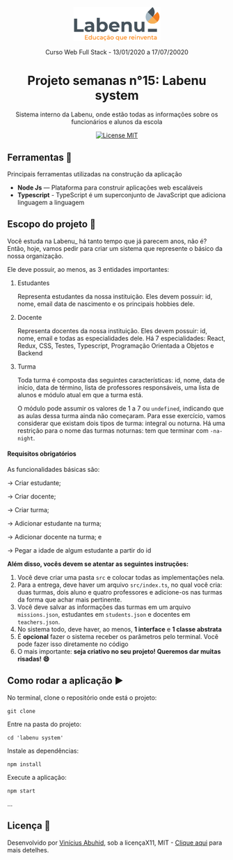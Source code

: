 <p align="center">
<img src="./assets/Labenu.png" alt="slogan Labenu" width="200px">
</p>

<p align="center">Curso Web Full Stack - 13/01/2020 a 17/07/20020</p>


<h1 align="center">
Projeto semanas n°15: Labenu system
</h1>

<p align="center">Sistema interno da Labenu, onde estão todas as informações sobre os funcionários e alunos da escola</p>

<p align="center">
  <a href="https://opensource.org/licenses/MIT">
    <img src="https://img.shields.io/badge/License-MIT-blue.svg" alt="License MIT">
  </a>
</p>

## Ferramentas :wrench:
Principais ferramentas utilizadas na construção da aplicação

- **Node Js** — Plataforma para construir aplicações web escaláveis
- **Typescript** - TypeScript é um superconjunto de JavaScript que adiciona linguagem a linguagem

## Escopo do projeto :pushpin:
Você estuda na Labenu_ há tanto tempo que já parecem anos, não é? Então, hoje, vamos pedir para criar um sistema que represente o básico da nossa organização. 

Ele deve possuir, ao menos, as 3 entidades importantes:

1. Estudantes 

    Representa estudantes da nossa instituição. Eles devem possuir: id, nome, email data de nascimento e os principais hobbies dele. 

2. Docente

    Representa docentes da nossa instituição. Eles devem possuir: id, nome, email  e todas as especialidades dele. Há 7 especialidades: React, Redux, CSS, Testes, Typescript, Programação Orientada a Objetos e Backend

3. Turma

    Toda turma é composta das seguintes características: id, nome, data de início, data de término, lista de professores responsáveis, uma lista de alunos e módulo atual em que a turma está.

    O módulo pode assumir os valores de 1 a 7 ou `undefined`, indicando que as aulas dessa turma ainda não começaram. Para esse exercício, vamos considerar que existam dois tipos de turma: integral ou noturna. Há uma restrição para o nome das turmas noturnas: tem que terminar com `-na-night`.

#### Requisitos obrigatórios ####
As funcionalidades básicas são:

→ Criar estudante;

→ Criar docente;

→ Criar turma;

→ Adicionar estudante na turma;

→ Adicionar docente na turma; e

→ Pegar a idade de algum estudante a partir do id

**Além disso, vocês devem se atentar as seguintes instruções:**

1. Você deve criar uma pasta `src` e colocar todas as implementações nela. 
2. Para a entrega, deve haver um arquivo `src/index.ts`, no qual você cria: duas turmas, dois aluno e quatro professores e adicione-os nas turmas da forma que achar mais pertinente.
3. Você deve salvar as informações das turmas em um arquivo `missions.json`, estudantes em `students.json` e docentes em `teachers.json`.
4. No sistema todo, deve haver, ao menos, **1 interface** e **1 classe abstrata**
5. É **opcional** fazer o sistema receber os parâmetros pelo terminal. Você pode fazer isso diretamente no código
6. O mais importante: **seja criativo no seu projeto! Queremos dar muitas risadas! 😄**

## Como rodar a aplicação :arrow_forward:

No terminal, clone o repositório onde está o projeto:
```
git clone 
```
Entre na pasta do projeto:
```
cd 'labenu system'
```
Instale as dependências:
```
npm install
```
Execute a aplicação:
```
npm start 
```
... 

## Licença :page_with_curl:

Desenvolvido por [Vinícius Abuhid](https://github.com/ViniciusAbuhid), sob a licençaX11, MIT - [Clique aqui](https://opensource.org/licenses/MIT) para mais detelhes.